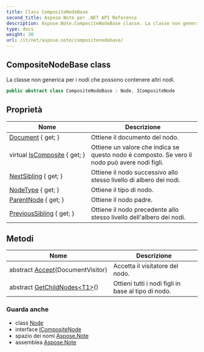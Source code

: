```yaml
---
title: Class CompositeNodeBase
second_title: Aspose.Note per .NET API Reference
description: Aspose.Note.CompositeNodeBase classe. La classe non generica per i nodi che possono contenere altri nodi.
type: docs
weight: 30
url: /it/net/aspose.note/compositenodebase/
---
```

## CompositeNodeBase class

La classe non generica per i nodi che possono contenere altri nodi.

```csharp
public abstract class CompositeNodeBase : Node, ICompositeNode
```

## Proprietà

| Nome | Descrizione |
| --- | --- |
| [Document](../../aspose.note/node/document/) { get; } | Ottiene il documento del nodo. |
| virtual [IsComposite](../../aspose.note/node/iscomposite/) { get; } | Ottiene un valore che indica se questo nodo è composto. Se vero il nodo può avere nodi figli. |
| [NextSibling](../../aspose.note/node/nextsibling/) { get; } | Ottiene il nodo successivo allo stesso livello di albero dei nodi. |
| [NodeType](../../aspose.note/node/nodetype/) { get; } | Ottiene il tipo di nodo. |
| [ParentNode](../../aspose.note/node/parentnode/) { get; } | Ottiene il nodo padre. |
| [PreviousSibling](../../aspose.note/node/previoussibling/) { get; } | Ottiene il nodo precedente allo stesso livello dell'albero dei nodi. |

## Metodi

| Nome | Descrizione |
| --- | --- |
| abstract [Accept](../../aspose.note/node/accept/)(DocumentVisitor) | Accetta il visitatore del nodo. |
| abstract [GetChildNodes&lt;T1&gt;](../../aspose.note/compositenodebase/getchildnodes/#getchildnodes_1)() | Ottieni tutti i nodi figli in base al tipo di nodo. |

### Guarda anche

* class [Node](../node/)
* interface [ICompositeNode](../icompositenode/)
* spazio dei nomi [Aspose.Note](../../aspose.note/)
* assemblea [Aspose.Note](../../)


